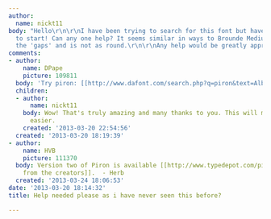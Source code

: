 ```yaml
---
author:
  name: nickt11
body: "Hello\r\n\r\nI have been trying to search for this font but have no idea where
  to start! Can any one help? It seems similar in ways to Brounde Medium but is missing
  the 'gaps' and is not as round.\r\n\r\nAny help would be greatly appreciated."
comments:
- author:
    name: DPape
    picture: 109811
  body: 'Try piron: [[http://www.dafont.com/search.php?q=piron&text=Alban%20Hill]]'
  children:
  - author:
      name: nickt11
    body: Wow! That's truly amazing and many thanks to you. This will make life alot
      easier.
    created: '2013-03-20 22:54:56'
  created: '2013-03-20 18:19:39'
- author:
    name: HVB
    picture: 111370
  body: Version two of Piron is available [[http://www.typedepot.com/piron|directly
    from the creators]].  - Herb
  created: '2013-03-24 18:06:53'
date: '2013-03-20 18:14:32'
title: Help needed please as i have never seen this before?

---
```

